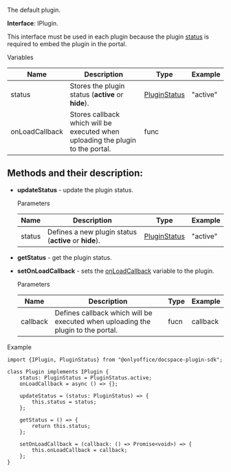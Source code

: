 The default plugin.

**Interface**: IPlugin.

This interface must be used in each plugin because the plugin [status](#status) is required to embed the plugin in the portal.

Variables

| Name           | Description                                                                     | Type                                                                                               | Example  |
| -------------- | ------------------------------------------------------------------------------- | -------------------------------------------------------------------------------------------------- | -------- |
| status         | Stores the plugin status (**active** or **hide**).                              | [PluginStatus](https://github.com/ONLYOFFICE/docspace-plugin-sdk/blob/master/src/enums/Plugins.ts) | "active" |
| onLoadCallback | Stores callback which will be executed when uploading the plugin to the portal. | func                                                                                               |          |

## Methods and their description:

* **updateStatus** - update the plugin status.

  Parameters

  | Name   | Description                                           | Type                                                                                               | Example  |
  | ------ | ----------------------------------------------------- | -------------------------------------------------------------------------------------------------- | -------- |
  | status | Defines a new plugin status (**active** or **hide**). | [PluginStatus](https://github.com/ONLYOFFICE/docspace-plugin-sdk/blob/master/src/enums/Plugins.ts) | "active" |

* **getStatus** - get the plugin status.

* **setOnLoadCallback** - sets the [onLoadCallback](#onLoadCallback) variable to the plugin.

  Parameters

  | Name     | Description                                                                      | Type | Example  |
  | -------- | -------------------------------------------------------------------------------- | ---- | -------- |
  | callback | Defines callback which will be executed when uploading the plugin to the portal. | fucn | callback |

Example

```
import {IPlugin, PluginStatus} from "@onlyoffice/docspace-plugin-sdk";

class Plugin implements IPlugin {
    status: PluginStatus = PluginStatus.active;
    onLoadCallback = async () => {};

    updateStatus = (status: PluginStatus) => {
        this.status = status;
    };

    getStatus = () => {
        return this.status;
    };

    setOnLoadCallback = (callback: () => Promise<void>) => {
        this.onLoadCallback = callback;
    };
}
```
